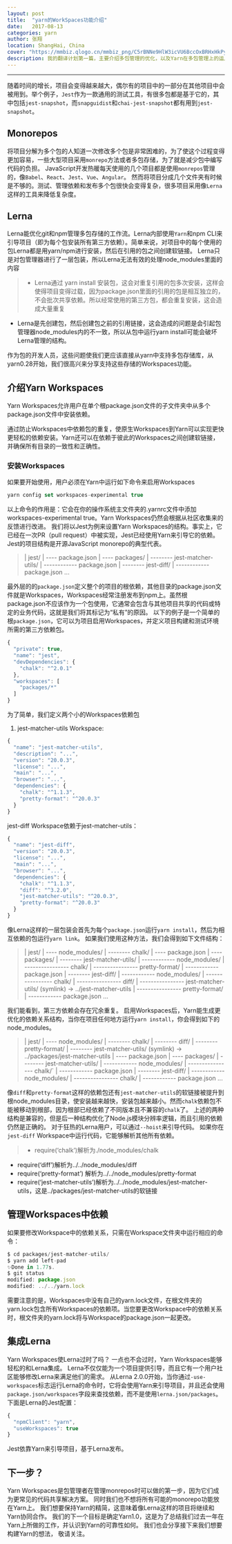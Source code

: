 ```yaml
---
layout: post
title:  "yarn的WorkSpaces功能介绍"
date:   2017-08-13
categories: yarn
author: 张翔
location: ShangHai, China
cover: "https://mmbiz.qlogo.cn/mmbiz_png/C5rBNNe9HlW3icVU6BccOxBRHxHkPyy5M12Hd1vqoOftQe8yZU3eHgtAmpsdtQQgwrlpNhs6Qia1Yr2S8hQMgctg/640?wx_fmt=png"
description: 我的翻译计划第一篇，主要介绍多包管理的优化，以及Yarn在多包管理上的运用。
---
```

---
随着时间的增长，项目会变得越来越大，偶尔有的项目中的一部分在其他项目中会被用到。举个例子，`Jest`作为一款通用的测试工具，有很多包都是基于它的，其中包括`jest-snapshot`，而`snapguidist`和`chai-jest-snapshot`都有用到`jest-snapshot`。

## Monorepos
将项目分解为多个包的人知道一次修改多个包是非常困难的，为了使这个过程变得更加容易，一些大型项目采用`monrepo`方法或者多包存储，为了就是减少包中编写代码的负担。
JavaScript开发热暖每天使用的几个项目都是使用`monrepos`管理的，像`Babel`、`React`、`Jest`、`Vue`、`Angular`。
然而将项目分成几个文件夹有时候是不够的。测试、管理依赖和发布多个包很快会变得复杂，很多项目采用像`Lerna`这样的工具来降低复杂度。

## Lerna
Lerna能优化git和npm管理多包存储的工作流。Lerna内部使用`Yarn`和npm CLI来引导项目（即为每个包安装所有第三方依赖）。简单来说，对项目中的每个使用的包Lerna都是用yarn/npm进行安装，然后在引用的包之间创建软链接。
Lerna只是对包管理器进行了一层包装，所以Lerna无法有效的处理node_modules里面的内容

>* Lerna通过 yarn install 安装包，这会对重复引用的包多次安装，这样会使得项目变得过载，因为package.json里面的引用的包是相互独立的，不会批次共享依赖。所以经常使用的第三方包，都会重复安装，这会造成大量重复
* Lerna是先创建包，然后创建包之前的引用链接，这会造成的问题是会引起包管理器node_modules内的不一致，所以从包中运行yarn install可能会破坏Lerna管理的结构。

作为包的开发人员，这些问题使我们更应该直接从yarn中支持多包存储库，从yarn0.28开始，我们很高兴来分享支持这些存储的Workspaces功能。

## 介绍Yarn Workspaces
Yarn Workspaces允许用户在单个根package.json文件的子文件夹中从多个package.json文件中安装依赖。

通过防止Workspaces中依赖包的重复，使原生Workspaces到Yarn可以实现更快更轻松的依赖安装。Yarn还可以在依赖于彼此的Workspaces之间创建软链接，并确保所有目录的一致性和正确性。

### 安装Workspaces
如果要开始使用，用户必须在Yarn中运行如下命令来启用Workspaces
```javascript
yarn config set workspaces-experimental true
```

以上命令的作用是：它会在你的操作系统主文件夹的.yarnrc文件中添加workspaces-experimental true。Yarn Workspaces仍然会根据从社区收集来的反馈进行改进。
我们将以Jest为例来设置Yarn Workspaces的结构。事实上，它已经在一次PR（pull request）中被实现，Jest已经使用Yarn来引导它的依赖。
Jest的项目结构是开源JavaScript monorepo的典型代表。

>| jest/
>| ---- package.json
>| ---- packages/
>| -------- jest-matcher-utils/
>| ------------ package.json
>| -------- jest-diff/
>| ------------ package.json
...

最外层的的`package.json`定义整个的项目的根依赖，其他目录的package.json文件就是Workspaces，Workspaces经常注册发布到npm上。虽然根package.json不应该作为一个包使用，它通常会包含与其他项目共享的代码或特定的业务代码，这就是我们将其标记为“私有”的原因。
以下的例子是一个简单的根`package.json`，它可以为项目启用Workspaces，并定义项目构建和测试环境所需的第三方依赖包。
```javascript
{
  "private": true,
  "name": "jest",
  "devDependencies": {
    "chalk": "^2.0.1"
  },
  "workspaces": [
    "packages/*"
  ]
}
```
为了简单，我们定义两个小的Workspaces依赖包

1. jest-matcher-utils Workspace:

```javascript
{
  "name": "jest-matcher-utils",
  "description": "...",
  "version": "20.0.3",
  "license": "...",
  "main": "...",
  "browser": "...",
  "dependencies": {
    "chalk": "^1.1.3",
    "pretty-format": "^20.0.3"
  }
}
```

jest-diff Workspace依赖于jest-matcher-utils：
```javascript
{
  "name": "jest-diff",
  "version": "20.0.3",
  "license": "...",
  "main": "...",
  "browser": "...",
  "dependencies": {
    "chalk": "^1.1.3",
    "diff": "^3.2.0",
    "jest-matcher-utils": "^20.0.3",
    "pretty-format": "^20.0.3"
  }
}
```
像Lerna这样的一层包装会首先为每个`package.json`运行`yarn install`，然后为相互依赖的包运行`yarn link`。
如果我们使用这种方法，我们会得到如下文件结构：

>| jest/
| ---- node_modules/
| -------- chalk/
| ---- package.json
| ---- packages/
| -------- jest-matcher-utils/
| ------------ node_modules/
| ---------------- chalk/
| ---------------- pretty-format/
| ------------ package.json
| -------- jest-diff/
| ------------ node_modules/
| ---------------- chalk/
| ---------------- diff/
| ---------------- jest-matcher-utils/  (symlink) -> ../jest-matcher-utils
| ---------------- pretty-format/
| ------------ package.json
...

我们能看到，第三方依赖会存在冗余重复。
启用Workspaces后，Yarn能生成更优化的依赖关系结构，当你在项目任何地方运行`yarn install`，你会得到如下的node_modules。


>| jest/
| ---- node_modules/
| -------- chalk/
| -------- diff/
| -------- pretty-format/
| -------- jest-matcher-utils/  (symlink) -> ../packages/jest-matcher-utils
| ---- package.json
| ---- packages/
| -------- jest-matcher-utils/
| ------------ node_modules/
| ---------------- chalk/`
| ------------ package.json
| -------- jest-diff/
| ------------ node_modules/
| ---------------- chalk/
| ------------ package.json
...

像`diff`和`pretty-format`这样的依赖包还有`jest-matcher-utils`的软链接被提升到根node_modules目录，使安装越来越快，安装包越来越小。然而`chalk`依赖包不能被移动到根部，因为根部已经依赖了不同版本且不兼容的`chalk`了。
上述的两种结构是兼容的，但是后一种结构优化了Node.js模块分辨率逻辑，而且引用的依赖仍然是正确的。
对于狂热的Lerna用户，可以通过`--hoist`来引导代码。
如果你在`jest-diff` Workspace中运行代码，它能够解析其他所有依赖。

>* require(‘chalk’)解析为./node_modules/chalk
* require(‘diff’)解析为../../node_modules/diff
* require(‘pretty-format’) 解析为../../node_modules/pretty-format
* require(‘jest-matcher-utils’)解析为../../node_modules/jest-matcher-utils，这是../packages/jest-matcher-utils的软链接


## 管理Workspaces中依赖
如果要修改Workspace中的依赖关系，只需在Workspace文件夹中运行相应的命令：
```javascript
$ cd packages/jest-matcher-utils/
$ yarn add left-pad
✨Done in 1.77s.
$ git status
modified: package.json
modified: ../../yarn.lock
```
需要注意的是，Workspaces中没有自己的yarn.lock文件，在根文件夹的yarn.lock包含所有Workspaces的依赖项。当您要更改Workspace中的依赖关系时，根文件夹的yarn.lock将与Workspace的package.json一起更改。

## 集成Lerna
Yarn Workspaces使Lerna过时了吗？
一点也不会过时，Yarn Workspaces能够轻松的和Lerna集成。
Lerna不仅仅能为一个项目提供引导，而且它有一个用户社区能够修改Lerna来满足他们的需求。
从Lerna 2.0.0开始，当你通过`-use-workspaces`标志运行Lerna的命令时，它将会使用Yarn来引导项目，并且还会使用`package.json/workspaces`字段来查找依赖，而不是使用`lerna.json/packages`。
下面是Lerna的Jest配置：
```javascript
{
  "npmClient": "yarn",
  "useWorkspaces": true
}
```

Jest依靠Yarn来引导项目，基于Lerna发布。

## 下一步？
Yarn Workspaces是包管理者在管理monrepos时可以做的第一步，因为它们成为更常见的代码共享解决方案。
同时我们也不想将所有可能的monorepo功能放在Yarn上。 我们想要保持Yarn的精简，这意味着像Lerna这样的项目将继续和Yarn协同合作。
我们的下一个目标是确定Yarn1.0，这是为了总结我们过去一年在Yarn上所做的工作，并认识到Yarn的可靠性如何。 我们也会分享接下来我们想要构建Yarn的想法，
敬请关注。

